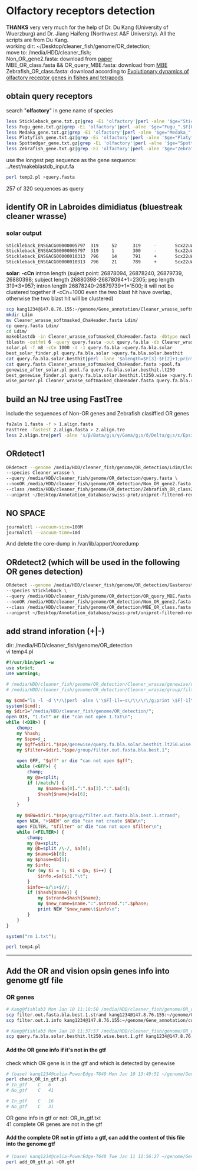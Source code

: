 # Olfactory receptors detection
**THANKS** very very much for the help of Dr. Du Kang (University of Wuerzburg) and Dr. Jiang Haifeng (Northwest A&F University). All the scripts are from Du Kang.    
working dir: ~/Desktop/cleaner_fish/genome/OR_detection;      
move to: /media/HDD/cleaner_fish;       
Non_OR_gene2.fasta: download from [paper](https://link-springer-com.eproxy.lib.hku.hk/protocol/10.1007%2F978-1-62703-377-0_3#Sec00036)      
MBE_OR_class.fasta && OR_query_MBE.fasta: download from [MBE](https://academic.oup.com/mbe/article/38/10/4238/6277737#304113028)       
Zebrafish_OR_class.fasta: download according to [Evolutionary dynamics of olfactory receptor genes in fishes and tetrapods](https://www.pnas.org/content/102/17/6039/tab-figures-data)     
## obtain query receptors
search "**olfactory**" in gene name of species     
```bash
less Stickleback_gene.txt.gz|grep -Ei 'olfactory'|perl -alne '$ge="Stickleback_".$F[0];print $ge'>query_gene.txt
less Fugu_gene.txt.gz|grep -Ei 'olfactory'|perl -alne '$ge="Fugu_".$F[0];print $ge'>>query_gene.txt
less Medaka_gene.txt.gz|grep -Ei 'olfactory'|perl -alne '$ge="Medaka_".$F[0];print $ge'>>query_gene.txt
less Platyfish_gene.txt.gz|grep -Ei 'olfactory'|perl -alne '$ge="Platyfish_".$F[0];print $ge'>>query_gene.txt
less Spottedgar_gene.txt.gz|grep -Ei 'olfactory'|perl -alne '$ge="Spottedgar_".$F[0];print $ge'>>query_gene.txt
less Zebrafish_gene.txt.gz|grep -Ei 'olfactory'|perl -alne '$ge="Zebrafish_".$F[0];print $ge'>>query_gene.txt
```
use the longest pep sequence as the gene sequence:  ../test/makeblastdb_input.fa
```bash
perl temp2.pl >query.fasta
```
257 of 320 sequences as query      

## identify OR in Labroides dimidiatus (bluestreak cleaner wrasse)
### solar output
```bash
Stickleback_ENSGACG00000005797  319     52      319     -       Scx22uW_10      28217623        26878094        26880398        2       196     52,272;271,319; 26880398,26879739;26878240,26878094;    -158;-39;
Stickleback_ENSGACG00000005797  319     1       300     -       Scx22uW_11      31167972        31135941        31136830        2       94      1,135;138,300;  31136830,31136438;31136432,31135941;    -47;-47;
Stickleback_ENSGACG00000010313  796     14      791     +       Scx22uW_17      12817414        11935300        11938409        5       665     14,69;70,166;165,517;515,620;621,791;   11935300,11935467;11935589,11935879;11936020,11937162;11937249,11937698;11937897,11938409;      +49;+83;+303;+86;+149;
Stickleback_ENSGACG00000010313  796     21      789     +       Scx22uW_17      12817414        11930927        11948974        7       424     21,68;74,171;165,417;440,517;516,558;554,620;621,789;   11930927,11931070;11931162,11931458;11931738,11932484;11932624,11932854;11932931,11933059;11933112,11933312;11948468,11948974;  +16;+49;+130;+40;+29;+27;+141;
```
**solar**: **-cCn** intron length (suject point: 26878094, 26878240, 26879739, 26880398; subject length 26880398-26878094+1=2305; pep length 319\*3=957; intron length 26878240-26879739+1=1500; it will not be clustered together if -cCn=1000 even the two blast hit have overlap, otherwise the two blast hit will be clustered)    
```bash
scp kang1234@147.8.76.155:~/genome/Gene_annotation/Cleaner_wrasse_softmasked_ChaHeader.fasta ./
mkdir Ldim
mv Cleaner_wrasse_softmasked_ChaHeader.fasta Ldim/
cp query.fasta Ldim/
cd Ldim/
makeblastdb -in Cleaner_wrasse_softmasked_ChaHeader.fasta -dbtype nucl -parse_seqids -out Cleaner_wrasse
tblastn -outfmt 6 -query query.fasta -out query.fa.bla -db Cleaner_wrasse -evalue 1e-10 -num_threads 30
solar.pl -f m8 -cCn 1000 -d -1 query.fa.bla >query.fa.bla.solar
best_solar_finder.pl query.fa.bla.solar >query.fa.bla.solar.besthit
cat query.fa.bla.solar.besthit|perl -lane '$alength=$F[3]-$F[2]+1;print unless $alength<250' >query.fa.bla.solar.besthit.lt250
cat query.fasta Cleaner_wrasse_softmasked_ChaHeader.fasta >pool.fa
genewise_after_solar.pl pool.fa query.fa.bla.solar.besthit.lt250
best_genewise_finder.pl query.fa.bla.solar.besthit.lt250.wise >query.fa.bla.solar.besthit.lt250.wise.best
wise_parser.pl Cleaner_wrasse_softmasked_ChaHeader.fasta query.fa.bla.solar.besthit.lt250.wise.best
```
## build an NJ tree using FastTree
include the sequences of Non-OR genes and Zebrafish clasiffied OR genes         
```bash
fa2aln 1.fasta -f > 1.align.fasta
FastTree -fastest 2.align.fasta > 2.align.tre
less 2.align.tre|perl -alne 's/β/Bata/g;s/γ/Gama/g;s/δ/Delta/g;s/ε/Epsilon/g;s/ζ/Zeta/g;s/η/Eta/g;s/θ/Theta/g;s/κ/Kappa/g;print' >2.align.tre2
```
## ORdetect1
```bash
ORdetect --genome /media/HDD/cleaner_fish/genome/OR_detection/Ldim/Cleaner_wrasse_softmasked_ChaHeader.fasta \
--species Cleaner_wrasse \
--query /media/HDD/cleaner_fish/genome/OR_detection/query.fasta \
--nonOR /media/HDD/cleaner_fish/genome/OR_detection/Non_OR_gene2.fasta  \
--class /media/HDD/cleaner_fish/genome/OR_detection/Zebrafish_OR_class2.fasta  \
--uniprot ~/Desktop/Annotation_database/swiss-prot/uniprot-filtered-reviewed_yes.fasta
```
## NO SPACE
```bash
journalctl --vacuum-size=100M
journalctl --vacuum-time=10d
```
And delete the core-dump in /var/lib/apport/coredump  
## ORdetect2 (which will be used in the following OR genes detection)      
```bash
ORdetect --genome /media/HDD/cleaner_fish/genome/OR_detection/Gasterosteus_aculeatus.BROADS1.dna_sm.toplevel.fa \
--species Stickleback \
--query /media/HDD/cleaner_fish/genome/OR_detection/OR_query_MBE.fasta \
--nonOR /media/HDD/cleaner_fish/genome/OR_detection/Non_OR_gene2.fasta \
--class /media/HDD/cleaner_fish/genome/OR_detection/MBE_OR_class.fasta \
--uniprot ~/Desktop/Annotation_database/swiss-prot/uniprot-filtered-reviewed_yes.fasta
```
## add strand inforation (+|-)   
dir: /media/HDD/cleaner_fish/genome/OR_detection    
vi temp4.pl     
```perl
#!/usr/bin/perl -w
use strict;
use warnings;

# /media/HDD/cleaner_fish/genome/OR_detection/Cleaner_wrasse/genewise/query.fa.bla.solar.besthit.lt250.wise.best.1.gff
# /media/HDD/cleaner_fish/genome/OR_detection/Cleaner_wrasse/group/filter.out.fasta.bla.best.1

my $cmd="ls -l -d \*/\|perl -alne \'\$F[-1]=~s\/\\/\/\/g;print \$F[-1]\' >1.txt";
system($cmd);
my $dir1="/media/HDD/cleaner_fish/genome/OR_detection/";
open DIR, "1.txt" or die "can not open 1.txt\n";
while (<DIR>) {
	chomp;
	my %hash;
	my $spe=$_;
	my $gff=$dir1."$spe/genewise/query.fa.bla.solar.besthit.lt250.wise.best.1.gff";
	my $filter=$dir1."$spe/group/filter.out.fasta.bla.best.1";
	
	open GFF, "$gff" or die "can not open $gff";
	while (<GFF>) {
		chomp;
		my @a=split;
		if (/match/) {
			my $name=$a[0].":".$a[3].":".$a[4];
			$hash{$name}=$a[6];
		}
	}

	my $NEW=$dir1."$spe/group/filter.out.fasta.bla.best.1.strand";
	open NEW, ">$NEW" or die "can not create $NEW\n";
	open FILTER, "$filter" or die "can not open $filter\n";
	while (<FILTER>) {
		chomp;
		my @a=split;
		my @b=split /\-/, $a[0];
		my $name=$b[0];
		my $phase=$b[1];
		my $info;
		for (my $i = 1; $i < @a; $i++) {
			$info.=$a[$i]."\t";
		}
		$info=~s/\s+$//;
		if ($hash{$name}) {
			my $strand=$hash{$name};
			my $new_name=$name.":".$strand.":".$phase;
			print NEW "$new_name\t$info\n";
		}
	}
}

system("rm 1.txt");
```
```bash
perl temp4.pl
```
***
## Add the OR and vision opsin genes info into genome gtf file
### OR genes
```bash
# Kang@fishlab3 Mon Jan 10 11:18:50 /media/HDD/cleaner_fish/genome/OR_detection/Cleaner_wrasse/group
scp filter.out.fasta.bla.best.1.strand kang1234@147.8.76.155:~/genome/Gene_annotation/combined/putative_OR_strand.txt
scp filter.out.1.info kang1234@147.8.76.155:~/genome/Gene_annotation/combined/putative_OR.info

# Kang@fishlab3 Mon Jan 10 11:37:57 /media/HDD/cleaner_fish/genome/OR_detection/Cleaner_wrasse/genewise
scp query.fa.bla.solar.besthit.lt250.wise.best.1.gff kang1234@147.8.76.155:~/genome/Gene_annotation/combined/putative_OR.gff
```
#### Add the OR gene info if it's not in the gtf
check which OR gene is in the gtf and which is detected by genewise   
```bash
# (base) kang1234@celia-PowerEdge-T640 Mon Jan 10 13:49:51 ~/genome/Gene_annotation/combined
perl check_OR_in_gtf.pl
# In_gtf	C	6
# No_gtf	C	41

# In_gtf	C	16
# No_gtf	C	31
```
OR gene info in gtf or not: OR_in_gtf.txt   
41 complete OR genes are not in the gtf   
#### Add the complete OR not in gtf into a gtf, can add the content of this file into the genome gtf
```bash
# (base) kang1234@celia-PowerEdge-T640 Tue Jan 11 11:56:27 ~/genome/Gene_annotation/combined
perl add_OR_gtf.pl >OR.gtf
```
